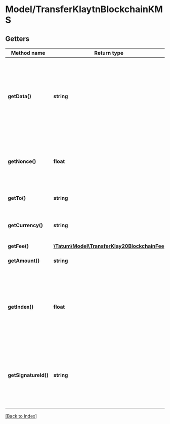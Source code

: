 # Model/TransferKlaytnBlockchainKMS

## Getters

Method name | Return type | Description | Notes
------------ | ------------- | ------------- | -------------
**getData()** | **string** | Additional data that can be passed to a blockchain transaction as a data property; must be in the hexadecimal format | [optional]
**getNonce()** | **float** | Nonce to be set to Klaytn transaction. If not present, last known nonce will be used. | [optional]
**getTo()** | **string** | Blockchain address to send assets |
**getCurrency()** | **string** | Currency to transfer from Klaytn Blockchain Account. |
**getFee()** | [**\Tatum\Model\TransferKlay20BlockchainFee**](TransferKlay20BlockchainFee.md) |  | [optional]
**getAmount()** | **string** | Amount to be sent in Ether. |
**getIndex()** | **float** | If signatureId is mnemonic-based, this is the index to the specific address from that mnemonic. | [optional]
**getSignatureId()** | **string** | Identifier of the private key associated in signing application. Private key, or signature Id must be present. |

[[Back to Index]](../index.md)
